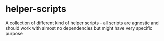 # helper-scripts
A collection of different kind of helper scripts - all scripts are agnostic and should work with almost no dependencies but might have very specific purpose
